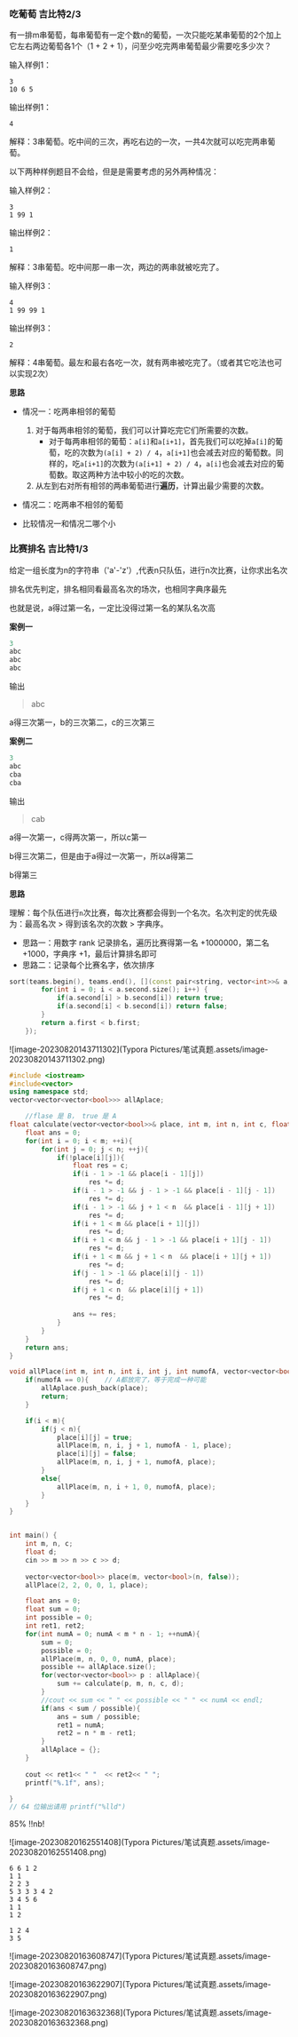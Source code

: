 ### 吃葡萄 吉比特2/3

有一排m串葡萄，每串葡萄有一定个数n的葡萄，一次只能吃某串葡萄的2个加上它左右两边葡萄各1个（1 + 2 + 1），问至少吃完两串葡萄最少需要吃多少次？

输入样例1：

```
3
10 6 5
```

输出样例1：

```
4
```

解释：3串葡萄。吃中间的三次，再吃右边的一次，一共4次就可以吃完两串葡萄。

以下两种样例题目不会给，但是是需要考虑的另外两种情况：

输入样例2：

```
3
1 99 1
```

输出样例2：

```
1
```

解释：3串葡萄。吃中间那一串一次，两边的两串就被吃完了。

输入样例3：

```
4
1 99 99 1
```

输出样例3：

```
2
```

解释：4串葡萄。最左和最右各吃一次，就有两串被吃完了。（或者其它吃法也可以实现2次）



**思路**

- 情况一：吃两串相邻的葡萄
  1. 对于每两串相邻的葡萄，我们可以计算吃完它们所需要的次数。
     - 对于每两串相邻的葡萄：`a[i]`和`a[i+1]`，首先我们可以吃掉`a[i]`的葡萄，吃的次数为`(a[i] + 2) / 4`，`a[i+1]`也会减去对应的葡萄数。同样的，吃`a[i+1]`的次数为`(a[i+1] + 2) / 4`，`a[i]`也会减去对应的葡萄数。取这两种方法中较小的吃的次数。
  2. 从左到右对所有相邻的两串葡萄进行**遍历**，计算出最少需要的次数。

- 情况二：吃两串不相邻的葡萄
- 比较情况一和情况二哪个小



### 比赛排名 吉比特1/3

给定一组长度为n的字符串（'a'-'z'）,代表n只队伍，进行n次比赛，让你求出名次

排名优先判定，排名相同看最高名次的场次，也相同字典序最先

也就是说，a得过第一名，一定比没得过第一名的某队名次高

**案例一**

```cpp
3
abc
abc
abc
```

输出

> abc

a得三次第一，b的三次第二，c的三次第三

**案例二**

```cpp
3
abc
cba
cba
```

输出

> cab

a得一次第一，c得两次第一，所以c第一

b得三次第二，但是由于a得过一次第一，所以a得第二

b得第三



**思路**

理解：每个队伍进行`n`次比赛，每次比赛都会得到一个名次。名次判定的优先级为：最高名次 > 得到该名次的次数 > 字典序。

- 思路一：用数字 rank 记录排名，遍历比赛得第一名 +1000000，第二名 +1000，字典序 +1，最后计算排名即可
- 思路二：记录每个比赛名字，依次排序

```cpp
sort(teams.begin(), teams.end(), [](const pair<string, vector<int>>& a, const pair<string, vector<int>>& b) {
        for(int i = 0; i < a.second.size(); i++) {
            if(a.second[i] > b.second[i]) return true;
            if(a.second[i] < b.second[i]) return false;
        }
        return a.first < b.first;
    });
```







![image-20230820143711302](Typora Pictures/笔试真题.assets/image-20230820143711302.png)



```c++
#include <iostream>
#include<vector>
using namespace std;
vector<vector<vector<bool>>> allAplace;

    //flase 是 B， true 是 A
float calculate(vector<vector<bool>>& place, int m, int n, int c, float d){
    float ans = 0;
    for(int i = 0; i < m; ++i){
        for(int j = 0; j < n; ++j){
            if(!place[i][j]){
                float res = c;
                if(i - 1 > -1 && place[i - 1][j])
                    res *= d;
                if(i - 1 > -1 && j - 1 > -1 && place[i - 1][j - 1])
                    res *= d;
                if(i - 1 > -1 && j + 1 < n  && place[i - 1][j + 1])
                    res *= d;
                if(i + 1 < m && place[i + 1][j])
                    res *= d;
                if(i + 1 < m && j - 1 > -1 && place[i + 1][j - 1])
                    res *= d;
                if(i + 1 < m && j + 1 < n  && place[i + 1][j + 1])
                    res *= d;
                if(j - 1 > -1 && place[i][j - 1])
                    res *= d;
                if(j + 1 < n  && place[i][j + 1])
                    res *= d;
                
                ans += res;
            }
        }
    }
    return ans;
}

void allPlace(int m, int n, int i, int j, int numofA, vector<vector<bool>>& place){
    if(numofA == 0){    // A都放完了，等于完成一种可能
        allAplace.push_back(place);
        return;
    }

    if(i < m){
        if(j < n){
            place[i][j] = true;
            allPlace(m, n, i, j + 1, numofA - 1, place);
            place[i][j] = false;
            allPlace(m, n, i, j + 1, numofA, place);
        }
        else{
            allPlace(m, n, i + 1, 0, numofA, place);
        }
    }
}


int main() {
    int m, n, c;
    float d;
    cin >> m >> n >> c >> d;
    
    vector<vector<bool>> place(m, vector<bool>(n, false));
    allPlace(2, 2, 0, 0, 1, place);

    float ans = 0;
    float sum = 0;
    int possible = 0;
    int ret1, ret2;
    for(int numA = 0; numA < m * n - 1; ++numA){
        sum = 0;
        possible = 0;
        allPlace(m, n, 0, 0, numA, place);
        possible += allAplace.size();
        for(vector<vector<bool>> p : allAplace){
            sum += calculate(p, m, n, c, d);
        }
        //cout << sum << " " << possible << " " << numA << endl;
        if(ans < sum / possible){
            ans = sum / possible;
            ret1 = numA;
            ret2 = n * m - ret1;
        }
        allAplace = {};
    }
    
    cout << ret1<< " "  << ret2<< " ";
    printf("%.1f", ans);

}
// 64 位输出请用 printf("%lld")
```



85% !!nb!





![image-20230820162551408](Typora Pictures/笔试真题.assets/image-20230820162551408.png)



```
6 6 1 2
1 1
2 2 3
5 3 3 3 4 2
3 4 5 6
1 1
1 2
```



```
1 2 4
3 5
```





![image-20230820163608747](Typora Pictures/笔试真题.assets/image-20230820163608747.png)

![image-20230820163622907](Typora Pictures/笔试真题.assets/image-20230820163622907.png)

![image-20230820163632368](Typora Pictures/笔试真题.assets/image-20230820163632368.png)
